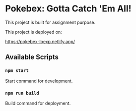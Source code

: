 # Pokebex: Gotta Catch 'Em All!

This project is built for assignment purpose.

This project is deployed on:

https://pokebex-lbexp.netlify.app/

## Available Scripts

### `npm start`

Start command for development.

### `npm run build`

Build command for deployment.
